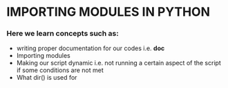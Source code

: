 # IMPORTING MODULES IN PYTHON
### Here we learn concepts such as:
- writing proper documentation for our codes i.e. __doc__
- Importing modules
- Making our script dynamic i.e. not running a certain aspect of the script if some conditions are not met
- What dir() is used for
